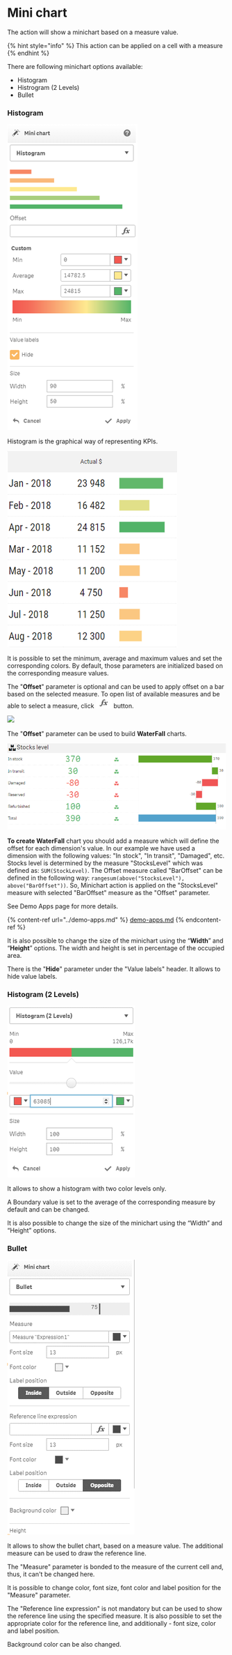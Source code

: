# Mini chart

The action will show a minichart based on a measure value.

{% hint style="info" %}
This action can be applied on a cell with a measure
{% endhint %}

There are following minichart options available:

* Histogram
* Histrogram (2 Levels)
* Bullet

### Histogram

![](../.gitbook/assets/HistogramParamsNew.png)

Histogram is the graphical way of representing KPIs.

![](../.gitbook/assets/Histogram.png)

It is possible to set the minimum, average and maximum values and set the corresponding colors. By default, those parameters are initialized based on the corresponding measure values.

The "**Offset**" parameter is optional and can be used to apply offset on a bar based on the selected measure. To open list of available measures and be able to select a measure, click ![](../.gitbook/assets/fx.png) button.

![](../.gitbook/assets/2019-04-24\_15-19-18.gif)

The "**Offset**" parameter can be used to build **WaterFall** charts.

![](../.gitbook/assets/WaterFall.png)

**To create WaterFall** chart you should add a measure which will define the offset for each dimension's value. In our example we have used a dimension with the following values: "In stock", "In transit", "Damaged", etc. Stocks level is determined by the measure "StocksLevel" which was defined as: `SUM(StockLevel)`. The Offset measure called "BarOffset" can be defined in the following way: `rangesum(above("StocksLevel"), above("BarOffset"))`. So, Minichart action is applied on the "StocksLevel" measure with selected "BarOffset" measure as the "Offset" parameter.&#x20;

See Demo Apps page for more details.

{% content-ref url="../demo-apps.md" %}
[demo-apps.md](../demo-apps.md)
{% endcontent-ref %}


It is also possible to change the size of the minichart using the “**Width**” and “**Height**” options. The width and height is set in percentage of the occupied area.

There is the "**Hide**" parameter under the "Value labels" header.  It allows to hide value labels.



### Histogram (2 Levels)

![](../.gitbook/assets/Minichart2.png)

It allows to show a histogram with two color levels only.

A Boundary value is set to the average of the corresponding measure by default and can be changed.

It is also possible to change the size of the minichart using the “Width” and “Height” options.



### Bullet

![](../.gitbook/assets/Minichart3.png)

It allows to show the bullet chart, based on a measure value. The additional measure can be used to draw the reference line.

The "Measure" parameter is bonded to the measure of the current cell and, thus, it can't be changed here.

It is possible to change color, font size, font color and label position for the "Measure" parameter.

The "Reference line expression" is not mandatory but can be used to show the reference line using the specified measure. It is also possible to set the appropriate color for the reference line, and additionally - font size, color and label position.

Background color can be also changed.
